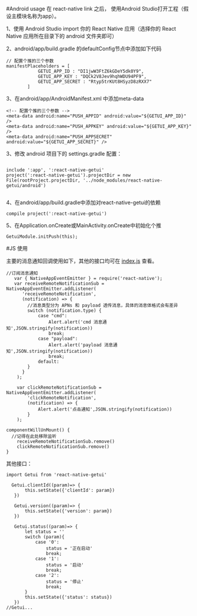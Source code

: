 #Android usage
在 react-native link 之后， 使用Android Studio打开工程（假设主模块名称为app）。

1、使用 Android Studio import 你的 React Native 应用（选择你的 React Native 应用所在目录下的 android 文件夹即可）

2、android/app/build.gradle 的defaultConfig节点中添加如下代码

````
// 配置个推的三个参数
manifestPlaceholders = [
            GETUI_APP_ID : "DI1jwW3FtZ6kGDeY5dk0Y9",
            GETUI_APP_KEY : "DQCk2V8Jev9hqhWDU94PF9",
            GETUI_APP_SECRET : "Rtyp5trKUt8HSyzD8zRXX7"
        ]

````

3、在android/app/AndroidManifest.xml 中添加meta-data

````
<!-- 配置个推的三个参数 -->
<meta-data android:name="PUSH_APPID" android:value="${GETUI_APP_ID}" />
<meta-data android:name="PUSH_APPKEY" android:value="${GETUI_APP_KEY}" />
<meta-data android:name="PUSH_APPSECRET" android:value="${GETUI_APP_SECRET}" />

````

3、修改 android 项目下的 settings.gradle 配置：

````

include ':app', ':react-native-getui'
project(':react-native-getui').projectDir = new File(rootProject.projectDir, '../node_modules/react-native-getui/android')


````

4、在android/app/build.gradle中添加对react-native-getui的依赖

````
compile project(':react-native-getui')

````

5、在Application.onCreate或MainActivity.onCreate中初始化个推

````
GetuiModule.initPush(this);
````
#JS 使用

主要的消息通知回调使用如下，其他的接口均可在 [index.js](https://github.com/GetuiLaboratory/react-native-getui/blob/master/index.js) 查看。

````
//订阅消息通知
   var { NativeAppEventEmitter } = require('react-native');
   var receiveRemoteNotificationSub = NativeAppEventEmitter.addListener(
      'receiveRemoteNotification',
      (notification) => {
        //消息类型分为 APNs 和 payload 透传消息，具体的消息体格式会有差异
        switch (notification.type) {
            case "cmd":
                Alert.alert('cmd 消息通知',JSON.stringify(notification))
                break;
            case "payload":
                Alert.alert('payload 消息通知',JSON.stringify(notification))
                break;
            default:
        }
      }
    );

    var clickRemoteNotificationSub = NativeAppEventEmitter.addListener(
        'clickRemoteNotification',
        (notification) => {
            Alert.alert('点击通知',JSON.stringify(notification))
        }
    );
````

````
componentWillUnMount() {
  //记得在此处移除监听
    receiveRemoteNotificationSub.remove()
    clickRemoteNotificationSub.remove()
}
````

其他接口：

````
import Getui from 'react-native-getui'

  Getui.clientId((param)=> {
       this.setState({'clientId': param})
   })

   Getui.version((param)=> {
       this.setState({'version': param})
   })

   Getui.status((param)=> {
       let status = ''
       switch (param){
           case '0':
               status = '正在启动'
               break;
           case '1':
               status = '启动'
               break;
           case '2':
               status = '停止'
               break;
       }
       this.setState({'status': status})
   })
//Getui...

````